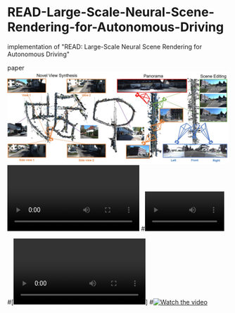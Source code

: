 # READ-Large-Scale-Neural-Scene-Rendering-for-Autonomous-Driving
implementation of "READ:  Large-Scale Neural Scene Rendering for Autonomous Driving"

paper 
![contents](./image/main.jpg)
![contents](./image/main.mp4)
#<video src='./image/NovelView.mp4' width=180/>

#[![Watch the video](https://github.com/JOP-Lee/READ-Large-Scale-Neural-Scene-Rendering-for-Autonomous-Driving/tree/main/image/NovelView.mp4)]
#[![Watch the video](https://github.com/JOP-Lee/READ-Large-Scale-Neural-Scene-Rendering-for-Autonomous-Driving/tree/main/image/main.jpg)](https://github.com/JOP-Lee/READ-Large-Scale-Neural-Scene-Rendering-for-Autonomous-Driving/tree/main/image/NovelView.mp4)
